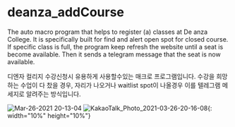 # deanza_addCourse
The auto macro program that helps to register (a) classes at De anza College.
It is specifically built for find and alert open spot for closed course.
If specific class is full, the program keep refresh the website until a seat is become available.
Then it sends a telegram message that the seat is now available.

디엔자 컬리지 수강신청시 유용하게 사용할수있는 매크로 프로그램입니다.
수강을 희망하는 수업이 다 찼을 경우,
자리가 나오거나 waitlist spot이 나올경우 이를 텔레그램 메세지로 알려주는 방식입니다.

![Mar-26-2021 20-13-04](https://user-images.githubusercontent.com/73476497/112623601-e33ef480-8e6f-11eb-946b-3f81e2d990a0.gif)
![KakaoTalk_Photo_2021-03-26-20-16-08](https://user-images.githubusercontent.com/73476497/112623831-2f8a3480-8e70-11eb-86c4-e8b90f4e0028.jpeg){: width="10%" height="10%"}

